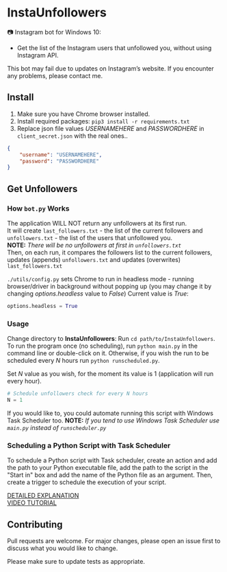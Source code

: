 # InstaUnfollowers

📷 Instagram bot for Windows 10:
- Get the list of the Instagram users that unfollowed you, without using Instagram API.

This bot may fail due to updates on Instagram’s website. If you encounter any problems, please contact me.

## Install
1. Make sure you have Chrome browser installed.
3. Install required packages: `pip3 install -r requirements.txt`
4. Replace json file values *USERNAMEHERE* and *PASSWORDHERE* in `client_secret.json` with the real ones..
```json
{
    "username": "USERNAMEHERE",
    "password": "PASSWORDHERE"
}
```

## Get Unfollowers
### How `bot.py` Works
The application WILL NOT return any unfollowers at its first run.  
It will create `last_followers.txt` - the list of the current followers and `unfollowers.txt` - the list of the users that unfollowed you.  
**NOTE:** *There will be no unfollowers at first in `unfollowers.txt`*  
Then, on each run, it compares the followers list to the current followers, updates (appends) `unfollowers.txt` and updates (overwrites) `last_followers.txt`

`./utils/config.py` sets Chrome to run in headless mode - running browser/driver in background without popping up (you may change it by changing *options.headless* value to *False*)
Current value is *True*:
```python
options.headless = True
```

### Usage
Change directory to **InstaUnfollowers**: Run `cd path/to/InstaUnfollowers`.
To run the program once (no scheduling), run `python main.py` in the command line or double-click on it.
Otherwise, if you wish the run to be scheduled every *N* hours run `python runscheduled.py`.

Set *N* value as you wish, for the moment its value is 1 (application will run every hour).
```python
# Schedule unfollowers check for every N hours
N = 1
```

If you would like to, you could automate running this script with Windows Task Scheduler too.
**NOTE:** *If you tend to use Windows Task Scheduler use `main.py` instead of `runscheduler.py`*  

### Scheduling a Python Script with Task Scheduler
To schedule a Python script with Task scheduler, create an action and add the path to your Python executable file, add the path to the script in the "Start in" box and add the name of the Python file as an argument. Then, create a trigger to schedule the execution of your script.

[DETAILED EXPLANATION](https://dev.to/abautista/automate-a-python-script-with-task-scheduler-3fb6)  
[VIDEO TUTORIAL](https://www.youtube.com/watch?v=n2Cr_YRQk7o)

## Contributing
Pull requests are welcome. For major changes, please open an issue first to discuss what you would like to change.

Please make sure to update tests as appropriate.
